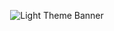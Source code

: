 <p align="center">
  <img src="https://media.discordapp.net/attachments/919273000526831728/1230368499415908442/banner.png?ex=663310f5&is=66209bf5&hm=b3d9570027122fb0dee8cae97c12e47f26b200b9242eda7c0d3616e502ff4876&=&format=webp&quality=lossless&width=409&height=106" alt="Light Theme Banner">
</p>
